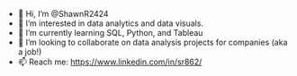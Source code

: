 - 👋 Hi, I’m @ShawnR2424
- 👀 I’m interested in data analytics and data visuals.
- 🌱 I’m currently learning SQL, Python, and Tableau
- 💞️ I’m looking to collaborate on data analysis projects for companies (aka a job!)
- 📫 Reach me: https://www.linkedin.com/in/sr862/

